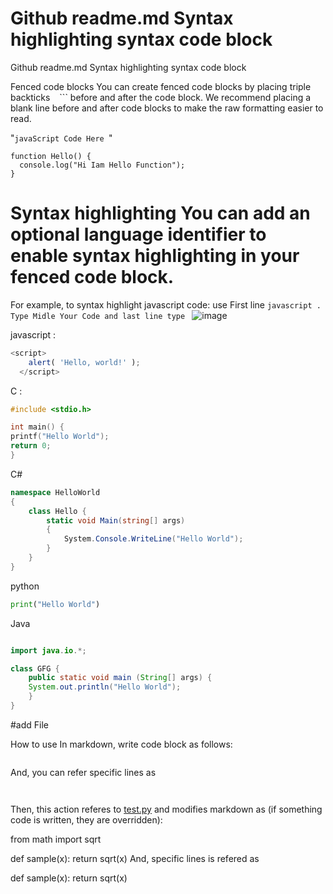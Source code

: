 # Github readme.md Syntax highlighting syntax code block 
Github readme.md Syntax highlighting syntax code block 

Fenced code blocks
You can create fenced code blocks by placing triple backticks ``` ``` ```
before and after the code block.
We recommend placing a blank line before and after code blocks to make the raw formatting easier to read.

"```javaScript Code Here ```"


```
function Hello() {
  console.log("Hi Iam Hello Function");
}
```
# Syntax highlighting You can add an optional language identifier to enable syntax highlighting in your fenced code block.

For example, to syntax highlight javascript code: use First line ``````javascript .  Type Midle Your Code and last line type `````` 
![image](https://user-images.githubusercontent.com/45946252/168409372-b44bb15d-b9b0-43f7-8aa2-02fc3054e082.png)

javascript :

```javascript
<script>
    alert( 'Hello, world!' );
  </script>
```
C :

```C
#include <stdio.h>

int main() {
printf("Hello World");
return 0;
}
```
C#
```C#
namespace HelloWorld
{
	class Hello {		
		static void Main(string[] args)
		{
			System.Console.WriteLine("Hello World");
		}
	}
}
```
python

```python
print("Hello World")
```

Java

```java

import java.io.*;

class GFG {
	public static void main (String[] args) {
	System.out.println("Hello World");
	}
}

```

#add File

How to use
In markdown, write code block as follows:

```python:[test.py](https://github.com/coolsasindu/Github-readme.md-Syntax-highlighting-syntax-code-block-/blob/main/test.py)

```

And, you can refer specific lines as
```python:[tests/src/sample.py](https://github.com/coolsasindu/Github-readme.md-Syntax-highlighting-syntax-code-block-/blob/main/test.py) [4-5]
 
```
Then, this action referes to [test.py](https://github.com/coolsasindu/Github-readme.md-Syntax-highlighting-syntax-code-block-/blob/main/test.py) and modifies markdown as (if something code is written, they are overridden):

from math import sqrt


def sample(x):
    return sqrt(x)
And, specific lines is refered as

def sample(x):
    return sqrt(x)
 
